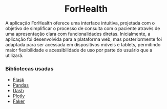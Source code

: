 # 

<p align="center">
<h1 align="center">ForHealth</h1>

A aplicação ForHealth oferece uma interface intuitiva, projetada com o objetivo de simplificar o processo de consulta com o paciente através de uma apresentação clara com funcionalidades diretas. Inicialmente, a aplicação foi desenvolvida para a plataforma web, mas posteriormente foi adaptada para ser acessada em dispositivos móveis e tablets, permitindo maior flexibilidade e acessibilidade de uso por parte do usuário que a utilizará.
### Bibliotecas usadas

- [Flask](https://flask.palletsprojects.com/en/2.2.x/)
- [Pandas](https://pandas.pydata.org/docs/index.html)
- [Dash](https://dash.plotly.com/?_gl=1*1mmc17g*_ga*MTU4NzUyMTcuMTY5Nzc1OTM3NA..*_ga_6G7EE0JNSC*MTY5ODEzNzUwOC4xMi4xLjE2OTgxMzc1MTguNTAuMC4w)
- [Plotly](https://plotly.com/python/)
- [Faker](https://faker.readthedocs.io/en/master/)
